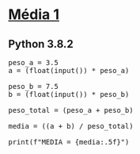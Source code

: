 # [Média 1](https://www.urionlinejudge.com.br/judge/pt/problems/view/1005)

## Python 3.8.2

<pre>
peso_a = 3.5
a = (float(input()) * peso_a)

peso_b = 7.5
b = (float(input()) * peso_b)

peso_total = (peso_a + peso_b)

media = ((a + b) / peso_total)

print(f"MEDIA = {media:.5f}")
</pre>